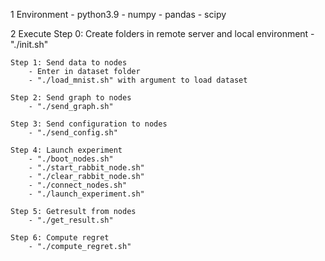 1 Environment
	- python3.9
	- numpy
	- pandas
	- scipy

2 Execute
	Step 0: Create folders in remote server and local environment
		- "./init.sh"

	Step 1: Send data to nodes
		- Enter in dataset folder
		- "./load_mnist.sh" with argument to load dataset

	Step 2: Send graph to nodes
		- "./send_graph.sh"

	Step 3: Send configuration to nodes
		- "./send_config.sh"

	Step 4: Launch experiment
		- "./boot_nodes.sh"
		- "./start_rabbit_node.sh"
		- "./clear_rabbit_node.sh"
		- "./connect_nodes.sh"
		- "./launch_experiment.sh"

	Step 5: Getresult from nodes
		- "./get_result.sh"

	Step 6: Compute regret
		- "./compute_regret.sh"




